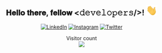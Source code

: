 <!--### Hi there 👋
-->
<!--
**sun-3/Sun-3** is a ✨ _special_ ✨ repository because its `README.md` (this file) appears on your GitHub profile.

Here are some ideas to get you started:

- 🔭 I’m currently working as a Software Developer
- 🌱 I’m currently learning ...
- 👯 I’m looking to collaborate on ...
- 🤔 I’m looking for help with ...
- 💬 Ask me about ...
- 📫 How to reach me: ...
- 😄 Pronouns: ...
- ⚡ Fun fact: ...
-->
<div align="center">
<h2> 𝐇𝐞𝐥𝐥𝐨 𝐭𝐡𝐞𝐫𝐞, 𝐟𝐞𝐥𝐥𝐨𝐰 <𝚍𝚎𝚟𝚎𝚕𝚘𝚙𝚎𝚛𝚜/>! <img src="https://github.com/ABSphreak/ABSphreak/blob/master/gifs/Hi.gif" width="30px"></h2>
</div>

<p align="center">
	<a href="https://www.linkedin.com/in/sunny-ansal-271251188/"><img src="https://img.icons8.com/bubbles/50/000000/linkedin.png" alt="LinkedIn"/></a>
	<a href="https://www.instagram.com/sunny_199_9"><img src="https://img.icons8.com/bubbles/50/000000/instagram.png" alt="Instagram"/></a>
	<a href="https://twitter.com/sunnyansal1"><img src="https://img.icons8.com/bubbles/50/000000/twitter.png" alt="Twitter"/></a>
</p>
<p align="center"> 
  Visitor count<br>
  <img src="https://profile-counter.glitch.me/sun-3/count.svg" />
</p>
